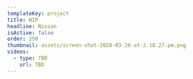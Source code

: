 ```yaml
---
templateKey: project
title: WIP
headline: Nissan
isActive: false
order: 250
thumbnail: assets/screen-shot-2020-03-20-at-2.18.27-pm.png
videos:
  - type: TBD
    url: TBD
---
```

